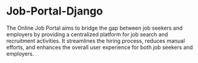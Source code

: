 # Job-Portal-Django
The Online Job Portal aims to bridge the gap between job seekers and  employers by providing a centralized platform for job search and recruitment  activities. It streamlines the hiring process, reduces manual efforts, and enhances the  overall user experience for both job seekers and employers. 
